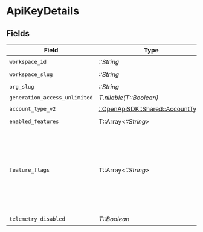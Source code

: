 # ApiKeyDetails


## Fields

| Field                                                                                                                   | Type                                                                                                                    | Required                                                                                                                | Description                                                                                                             |
| ----------------------------------------------------------------------------------------------------------------------- | ----------------------------------------------------------------------------------------------------------------------- | ----------------------------------------------------------------------------------------------------------------------- | ----------------------------------------------------------------------------------------------------------------------- |
| `workspace_id`                                                                                                          | *::String*                                                                                                              | :heavy_check_mark:                                                                                                      | N/A                                                                                                                     |
| `workspace_slug`                                                                                                        | *::String*                                                                                                              | :heavy_check_mark:                                                                                                      | N/A                                                                                                                     |
| `org_slug`                                                                                                              | *::String*                                                                                                              | :heavy_check_mark:                                                                                                      | N/A                                                                                                                     |
| `generation_access_unlimited`                                                                                           | *T.nilable(T::Boolean)*                                                                                                 | :heavy_minus_sign:                                                                                                      | N/A                                                                                                                     |
| `account_type_v2`                                                                                                       | [::OpenApiSDK::Shared::AccountType](../../models/shared/accounttype.md)                                                 | :heavy_check_mark:                                                                                                      | N/A                                                                                                                     |
| `enabled_features`                                                                                                      | T::Array<*::String*>                                                                                                    | :heavy_check_mark:                                                                                                      | N/A                                                                                                                     |
| ~~`feature_flags`~~                                                                                                     | T::Array<*::String*>                                                                                                    | :heavy_minus_sign:                                                                                                      | : warning: ** DEPRECATED **: This will be removed in a future release, please migrate away from it as soon as possible. |
| `telemetry_disabled`                                                                                                    | *T::Boolean*                                                                                                            | :heavy_check_mark:                                                                                                      | N/A                                                                                                                     |